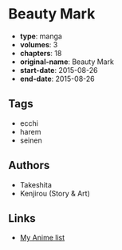 # Beauty Mark

-   **type**: manga
-   **volumes**: 3
-   **chapters**: 18
-   **original-name**: Beauty Mark
-   **start-date**: 2015-08-26
-   **end-date**: 2015-08-26

## Tags

-   ecchi
-   harem
-   seinen

## Authors

-   Takeshita
-   Kenjirou (Story & Art)

## Links

-   [My Anime list](https://myanimelist.net/manga/108172/Beauty_Mark)
